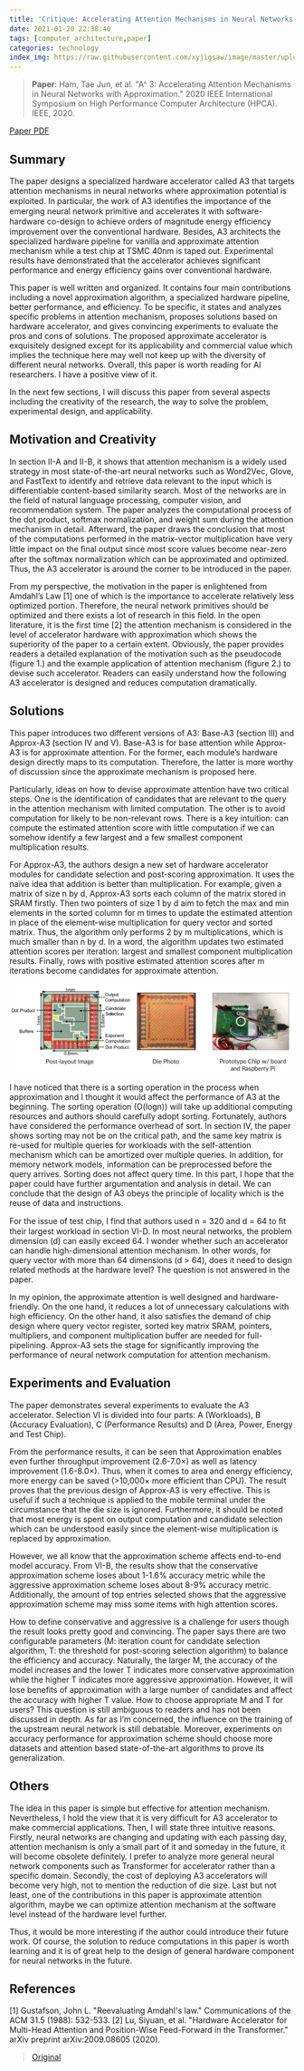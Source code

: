 ```yaml
---
title: 'Critique: Accelerating Attention Mechanisms in Neural Networks with Approximation'
date: 2021-01-20 22:38:40
tags: [computer architecture,paper]
categories: technology
index_img: https://raw.githubusercontent.com/xyjigsaw/image/master/upload/aaa_nn1202101202239.jpg
---
```


> **Paper**: Ham, Tae Jun, et al. "A^ 3: Accelerating Attention Mechanisms in Neural Networks with Approximation." 2020 IEEE International Symposium on High Performance Computer Architecture (HPCA). IEEE, 2020.

[Paper PDF](https://ieeexplore.ieee.org/abstract/document/9065498/)

## Summary

The paper designs a specialized hardware accelerator called A3 that targets attention mechanisms in neural networks where approximation potential is exploited. In particular, the work of A3 identiﬁes the importance of the emerging neural network primitive and accelerates it with software-hardware co-design to achieve orders of magnitude energy efﬁciency improvement over the conventional hardware. Besides, A3 architects the specialized hardware pipeline for vanilla and approximate attention mechanism while a test chip at TSMC 40nm is taped out. Experimental results have demonstrated that the accelerator achieves significant performance and energy efficiency gains over conventional hardware.

This paper is well written and organized. It contains four main contributions including a novel approximation algorithm, a specialized hardware pipeline, better performance, and efficiency. To be specific, it states and analyzes specific problems in attention mechanism, proposes solutions based on hardware accelerator, and gives convincing experiments to evaluate the pros and cons of solutions. The proposed approximate accelerator is exquisitely designed except for its applicability and commercial value which implies the technique here may well not keep up with the diversity of different neural networks. Overall, this paper is worth reading for AI researchers. I have a positive view of it.

In the next few sections, I will discuss this paper from several aspects including the creativity of the research, the way to solve the problem, experimental design, and applicability.

## Motivation and Creativity

In section Ⅱ-A and Ⅱ-B, it shows that attention mechanism is a widely used strategy in most state-of-the-art neural networks such as Word2Vec, Glove, and FastText to identify and retrieve data relevant to the input which is differentiable content-based similarity search. Most of the networks are in the field of natural language processing, computer vision, and recommendation system. The paper analyzes the computational process of the dot product, softmax normalization, and weight sum during the attention mechanism in detail. Afterward, the paper draws the conclusion that most of the computations performed in the matrix-vector multiplication have very little impact on the ﬁnal output since most score values become near-zero after the softmax normalization which can be approximated and optimized. Thus, the A3 accelerator is around the corner to be introduced in the paper. 

From my perspective, the motivation in the paper is enlightened from Amdahl’s Law [1] one of which is the importance to accelerate relatively less optimized portion. Therefore, the neural network primitives should be optimized and there exists a lot of research in this field. In the open literature, it is the first time [2] the attention mechanism is considered in the level of accelerator hardware with approximation which shows the superiority of the paper to a certain extent. Obviously, the paper provides readers a detailed explanation of the motivation such as the pseudocode (figure 1.) and the example application of attention mechanism (figure 2.) to devise such accelerator. Readers can easily understand how the following A3 accelerator is designed and reduces computation dramatically. 

## Solutions

This paper introduces two different versions of A3: Base-A3 (section III) and Approx-A3 (section IV and V). Base-A3 is for base attention while Approx-A3 is for approximate attention. For the former, each module’s hardware design directly maps to its computation. Therefore, the latter is more worthy of discussion since the approximate mechanism is proposed here. 

Particularly, ideas on how to devise approximate attention have two critical steps. One is the identification of candidates that are relevant to the query in the attention mechanism with limited computation. The other is to avoid computation for likely to be non-relevant rows. There is a key intuition: can compute the estimated attention score with little computation if we can somehow identify a few largest and a few smallest component multiplication results.

For Approx-A3, the authors design a new set of hardware accelerator modules for candidate selection and post-scoring approximation. It uses the naïve idea that addition is better than multiplication. For example, given a matrix of size n by d, Approx-A3 sorts each column of the matrix stored in SRAM firstly. Then two pointers of size 1 by d aim to fetch the max and min elements in the sorted column for m times to update the estimated attention in place of the element-wise multiplication for query vector and sorted matrix. Thus, the algorithm only performs 2 by m multiplications, which is much smaller than n by d. In a word, the algorithm updates two estimated attention scores per iteration: largest and smallest component multiplication results. Finally, rows with positive estimated attention scores after m iterations become candidates for approximate attention.

![Chip](https://raw.githubusercontent.com/xyjigsaw/image/master/upload/aaa_nn2202101202246.jpg)

I have noticed that there is a sorting operation in the process when approximation and I thought it would affect the performance of A3 at the beginning. The sorting operation (O(logn)) will take up additional computing resources and authors should carefully adopt sorting. Fortunately, authors have considered the performance overhead of sort. In section IV, the paper shows sorting may not be on the critical path, and the same key matrix is re-used for multiple queries for workloads with the self-attention mechanism which can be amortized over multiple queries. In addition, for memory network models, information can be preprocessed before the query arrives. Sorting does not affect query time. In this part, I hope that the paper could have further argumentation and analysis in detail. We can conclude that the design of A3 obeys the principle of locality which is the reuse of data and instructions.

For the issue of test chip, I find that authors used n = 320 and d = 64 to ﬁt their largest workload in section VI-D. In most neural networks, the problem dimension (d) can easily exceed 64. I wonder whether such an accelerator can handle high-dimensional attention mechanism. In other words, for query vector with more than 64 dimensions (d > 64), does it need to design related methods at the hardware level? The question is not answered in the paper.

In my opinion, the approximate attention is well designed and hardware-friendly. On the one hand, it reduces a lot of unnecessary calculations with high efficiency. On the other hand, it also satisfies the demand of chip design where query vector register, sorted key matrix SRAM, pointers, multipliers, and component multiplication buffer are needed for full-pipelining. Approx-A3 sets the stage for significantly improving the performance of neural network computation for attention mechanism.

## Experiments and Evaluation
The paper demonstrates several experiments to evaluate the A3 accelerator. Selection VI is divided into four parts: A (Workloads), B (Accuracy Evaluation), C (Performance Results) and D (Area, Power, Energy and Test Chip).

From the performance results, it can be seen that Approximation enables even further throughput improvement (2.6-7.0×) as well as latency improvement (1.6-8.0×). Thus, when it comes to area and energy efficiency, more energy can be saved (>10,000× more efficient than CPU). The result proves that the previous design of Approx-A3 is very effective. This is useful if such a technique is applied to the mobile terminal under the circumstance that the die size is ignored. Furthermore, it should be noted that most energy is spent on output computation and candidate selection which can be understood easily since the element-wise multiplication is replaced by approximation.

However, we all know that the approximation scheme affects end-to-end model accuracy. From VI-B, the results show that the conservative approximation scheme loses about 1-1.6% accuracy metric while the aggressive approximation scheme loses about 8-9% accuracy metric. Additionally, the amount of top entries selected shows that the aggressive approximation scheme may miss some items with high attention scores.

How to define conservative and aggressive is a challenge for users though the result looks pretty good and convincing. The paper says there are two configurable parameters (M: iteration count for candidate selection algorithm, T: the threshold for post-scoring selection algorithm) to balance the efficiency and accuracy. Naturally, the larger M, the accuracy of the model increases and the lower T indicates more conservative approximation while the higher T indicates more aggressive approximation. However, it will lose beneﬁts of approximation with a large number of candidates and affect the accuracy with higher T value. How to choose appropriate M and T for users? This question is still ambiguous to readers and has not been discussed in depth. As far as I’m concerned, the influence on the training of the upstream neural network is still debatable. Moreover, experiments on accuracy performance for approximation scheme should choose more datasets and attention based state-of-the-art algorithms to prove its generalization.

## Others

The idea in this paper is simple but effective for attention mechanism. Nevertheless, I hold the view that it is very difficult for A3 accelerator to make commercial applications. Then, I will state three intuitive reasons. Firstly, neural networks are changing and updating with each passing day, attention mechanism is only a small part of it and someday in the future, it will become obsolete definitely. I prefer to analyze more general neural network components such as Transformer for accelerator rather than a specific domain. Secondly, the cost of deploying A3 accelerators will become very high, not to mention the reduction of die size. Last but not least, one of the contributions in this paper is approximate attention algorithm, maybe we can optimize attention mechanism at the software level instead of the hardware level further. 

Thus, it would be more interesting if the author could introduce their future work. Of course, the solution to reduce computations in this paper is worth learning and it is of great help to the design of general hardware component for neural networks in the future.

## References

[1] Gustafson, John L. "Reevaluating Amdahl's law." Communications of the ACM 31.5 (1988): 532-533.
[2] Lu, Siyuan, et al. "Hardware Accelerator for Multi-Head Attention and Position-Wise Feed-Forward in the Transformer." arXiv preprint arXiv:2009.08605 (2020).


> [Original](https://www.omegaxyz.com/2020/10/16/a3-hpca2020/) 
